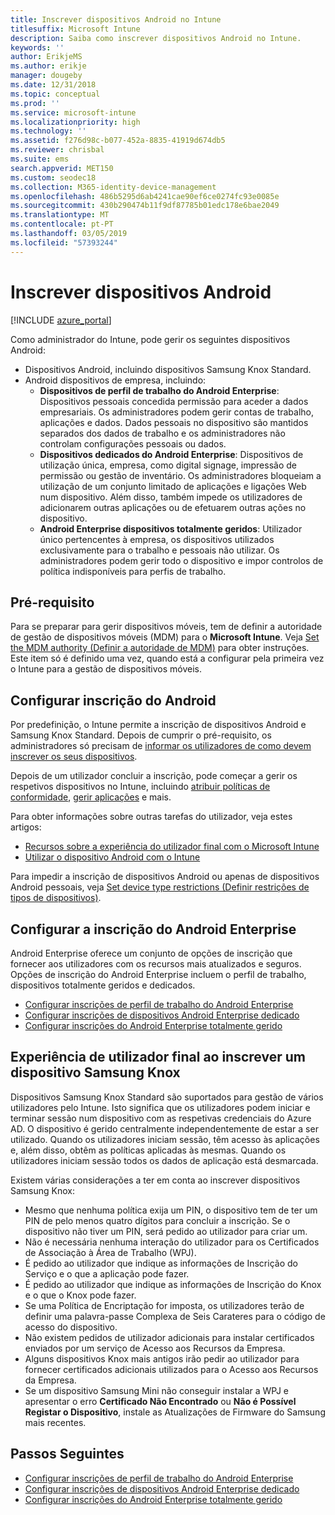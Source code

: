 ```yaml
---
title: Inscrever dispositivos Android no Intune
titlesuffix: Microsoft Intune
description: Saiba como inscrever dispositivos Android no Intune.
keywords: ''
author: ErikjeMS
ms.author: erikje
manager: dougeby
ms.date: 12/31/2018
ms.topic: conceptual
ms.prod: ''
ms.service: microsoft-intune
ms.localizationpriority: high
ms.technology: ''
ms.assetid: f276d98c-b077-452a-8835-41919d674db5
ms.reviewer: chrisbal
ms.suite: ems
search.appverid: MET150
ms.custom: seodec18
ms.collection: M365-identity-device-management
ms.openlocfilehash: 486b5295d6ab4241cae90ef6ce0274fc93e0085e
ms.sourcegitcommit: 430b290474b11f9df87785b01edc178e6bae2049
ms.translationtype: MT
ms.contentlocale: pt-PT
ms.lasthandoff: 03/05/2019
ms.locfileid: "57393244"
---
```

# <a name="enroll-android-devices"></a>Inscrever dispositivos Android

[!INCLUDE [azure_portal](./includes/azure_portal.md)]

Como administrador do Intune, pode gerir os seguintes dispositivos Android:
- Dispositivos Android, incluindo dispositivos Samsung Knox Standard.
- Android dispositivos de empresa, incluindo:
    - **Dispositivos de perfil de trabalho do Android Enterprise**: Dispositivos pessoais concedida permissão para aceder a dados empresariais. Os administradores podem gerir contas de trabalho, aplicações e dados. Dados pessoais no dispositivo são mantidos separados dos dados de trabalho e os administradores não controlam configurações pessoais ou dados. 
    - **Dispositivos dedicados do Android Enterprise**: Dispositivos de utilização única, empresa, como digital signage, impressão de permissão ou gestão de inventário. Os administradores bloqueiam a utilização de um conjunto limitado de aplicações e ligações Web num dispositivo. Além disso, também impede os utilizadores de adicionarem outras aplicações ou de efetuarem outras ações no dispositivo.
    - **Android Enterprise dispositivos totalmente geridos**: Utilizador único pertencentes à empresa, os dispositivos utilizados exclusivamente para o trabalho e pessoais não utilizar. Os administradores podem gerir todo o dispositivo e impor controlos de política indisponíveis para perfis de trabalho. 

## <a name="prerequisite"></a>Pré-requisito

Para se preparar para gerir dispositivos móveis, tem de definir a autoridade de gestão de dispositivos móveis (MDM) para o **Microsoft Intune**. Veja [Set the MDM authority (Definir a autoridade de MDM)](mdm-authority-set.md) para obter instruções. Este item só é definido uma vez, quando está a configurar pela primeira vez o Intune para a gestão de dispositivos móveis.

## <a name="set-up-android-enrollment"></a>Configurar inscrição do Android

Por predefinição, o Intune permite a inscrição de dispositivos Android e Samsung Knox Standard. Depois de cumprir o pré-requisito, os administradores só precisam de [informar os utilizadores de como devem inscrever os seus dispositivos](/intune-user-help/enroll-your-device-in-intune-android).

Depois de um utilizador concluir a inscrição, pode começar a gerir os respetivos dispositivos no Intune, incluindo [atribuir políticas de conformidade](compliance-policy-create-android.md), [gerir aplicações](app-management.md) e mais.

Para obter informações sobre outras tarefas do utilizador, veja estes artigos:

- [Recursos sobre a experiência do utilizador final com o Microsoft Intune](end-user-educate.md)
- [Utilizar o dispositivo Android com o Intune](https://docs.microsoft.com/intune-user-help/using-your-android-device-with-intune)

Para impedir a inscrição de dispositivos Android ou apenas de dispositivos Android pessoais, veja [Set device type restrictions (Definir restrições de tipos de dispositivos)](enrollment-restrictions-set.md).

## <a name="set-up-android-enterprise-enrollment"></a>Configurar a inscrição do Android Enterprise

Android Enterprise oferece um conjunto de opções de inscrição que fornecer aos utilizadores com os recursos mais atualizados e seguros. Opções de inscrição do Android Enterprise incluem o perfil de trabalho, dispositivos totalmente geridos e dedicados.

- [Configurar inscrições de perfil de trabalho do Android Enterprise](android-work-profile-enroll.md)
- [Configurar inscrições de dispositivos Android Enterprise dedicado](android-kiosk-enroll.md)
- [Configurar inscrições do Android Enterprise totalmente gerido](android-fully-managed-enroll.md)

## <a name="end-user-experience-when-enrolling-a-samsung-knox-device"></a>Experiência de utilizador final ao inscrever um dispositivo Samsung Knox

Dispositivos Samsung Knox Standard são suportados para gestão de vários utilizadores pelo Intune. Isto significa que os utilizadores podem iniciar e terminar sessão num dispositivo com as respetivas credenciais do Azure AD. O dispositivo é gerido centralmente independentemente de estar a ser utilizado. Quando os utilizadores iniciam sessão, têm acesso às aplicações e, além disso, obtêm as políticas aplicadas às mesmas. Quando os utilizadores iniciam sessão todos os dados de aplicação está desmarcada.

Existem várias considerações a ter em conta ao inscrever dispositivos Samsung Knox:
-   Mesmo que nenhuma política exija um PIN, o dispositivo tem de ter um PIN de pelo menos quatro dígitos para concluir a inscrição. Se o dispositivo não tiver um PIN, será pedido ao utilizador para criar um.
-   Não é necessária nenhuma interação do utilizador para os Certificados de Associação à Área de Trabalho (WPJ).
-   É pedido ao utilizador que indique as informações de Inscrição do Serviço e o que a aplicação pode fazer.
-   É pedido ao utilizador que indique as informações de Inscrição do Knox e o que o Knox pode fazer.
-   Se uma Política de Encriptação for imposta, os utilizadores terão de definir uma palavra-passe Complexa de Seis Carateres para o código de acesso do dispositivo.
-   Não existem pedidos de utilizador adicionais para instalar certificados enviados por um serviço de Acesso aos Recursos da Empresa.
- Alguns dispositivos Knox mais antigos irão pedir ao utilizador para fornecer certificados adicionais utilizados para o Acesso aos Recursos da Empresa.
- Se um dispositivo Samsung Mini não conseguir instalar a WPJ e apresentar o erro **Certificado Não Encontrado** ou **Não é Possível Registar o Dispositivo**, instale as Atualizações de Firmware do Samsung mais recentes.

## <a name="next-steps"></a>Passos Seguintes

- [Configurar inscrições de perfil de trabalho do Android Enterprise](android-work-profile-enroll.md)
- [Configurar inscrições de dispositivos Android Enterprise dedicado](android-kiosk-enroll.md)
- [Configurar inscrições do Android Enterprise totalmente gerido](android-fully-managed-enroll.md)
